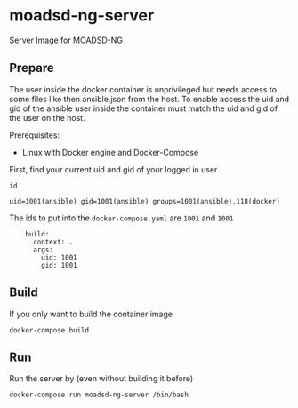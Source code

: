 # moadsd-ng-server
Server Image for MOADSD-NG
## Prepare
The user inside the docker container is unprivileged but needs access to some files like then ansible.json from the host. To enable access the uid and gid of the ansible user inside the container must match the uid and gid of the user on the host.

Prerequisites:
* Linux with Docker engine and Docker-Compose

First, find your current uid and gid of your logged in user
```shell
id
```
```
uid=1001(ansible) gid=1001(ansible) groups=1001(ansible),118(docker)
```
The ids to put into the `docker-compose.yaml` are `1001` and `1001`
```
    build:
      context: .
      args:
        uid: 1001
        gid: 1001
```
## Build
If you only want to build the container image
```shell
docker-compose build
```

## Run
Run the server by (even without building it before)
```shell
docker-compose run moadsd-ng-server /bin/bash
```

